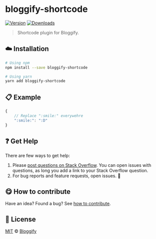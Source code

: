 <!-- Please do not edit this file. Edit the `blah` field in the `package.json` instead. If in doubt, open an issue. -->


















# bloggify-shortcode

 [![Version](https://img.shields.io/npm/v/bloggify-shortcode.svg)](https://www.npmjs.com/package/bloggify-shortcode) [![Downloads](https://img.shields.io/npm/dt/bloggify-shortcode.svg)](https://www.npmjs.com/package/bloggify-shortcode)







> Shortcode plugin for Bloggify.

















## :cloud: Installation

```sh
# Using npm
npm install --save bloggify-shortcode

# Using yarn
yarn add bloggify-shortcode
```













## :clipboard: Example



```js
{
    // Replace ":smile:" everywehre
    ":smile:": ":D"
}
```











## :question: Get Help

There are few ways to get help:



 1. Please [post questions on Stack Overflow](https://stackoverflow.com/questions/ask). You can open issues with questions, as long you add a link to your Stack Overflow question.
 2. For bug reports and feature requests, open issues. :bug:
















## :yum: How to contribute
Have an idea? Found a bug? See [how to contribute][contributing].
























## :scroll: License

[MIT][license] © [Bloggify][website]






[license]: /LICENSE
[website]: https://bloggify.org
[contributing]: /CONTRIBUTING.md
[docs]: /DOCUMENTATION.md
